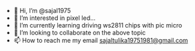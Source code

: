- 👋 Hi, I’m @sajal1975
- 👀 I’m interested in pixel led...
- 🌱 I’m currently learning driving ws2811 chips with pic micro
- 💞️ I’m looking to collaborate on the above topic
- 📫 How to reach me my email sajaltulika19751981@gmail.com

<!---
sajal1975/sajal1975 is a ✨ special ✨ repository because its `README.md` (this file) appears on your GitHub profile.
You can click the Preview link to take a look at your changes.
--->
